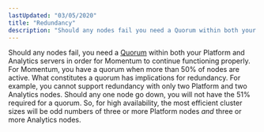 ```yaml
---
lastUpdated: "03/05/2020"
title: "Redundancy"
description: "Should any nodes fail you need a Quorum within both your Platform and Analytics servers in order for Momentum to continue functioning properly For Momentum you have a quorum when more than 50 of nodes are active What constitutes a quorum has implications for redundancy For example you cannot support..."
---
```


Should any nodes fail, you need a [Quorum](/momentum/4/4-glossary#gloss.quorum) within both your Platform and Analytics servers in order for Momentum to continue functioning properly. For Momentum, you have a quorum when more than 50% of nodes are active. What constitutes a quorum has implications for redundancy. For example, you cannot support redundancy with only two Platform and two Analytics nodes. Should any one node go down, you will not have the 51% required for a quorum. So, for high availability, the most efficient cluster sizes will be odd numbers of three or more Platform nodes *and* three or more Analytics nodes.
